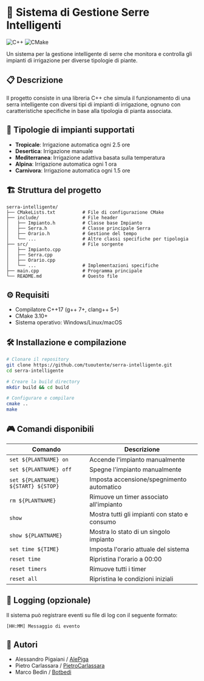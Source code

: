 # 🌿 Sistema di Gestione Serre Intelligenti

![C++](https://img.shields.io/badge/C++-17-blue.svg)
![CMake](https://img.shields.io/badge/CMake-3.10+-green.svg)

Un sistema per la gestione intelligente di serre che monitora e controlla gli impianti di irrigazione per diverse tipologie di piante.

## 📋 Descrizione

Il progetto consiste in una libreria C++ che simula il funzionamento di una serra intelligente con diversi tipi di impianti di irrigazione, ognuno con caratteristiche specifiche in base alla tipologia di pianta associata.

## 🌱 Tipologie di impianti supportati

- **Tropicale**: Irrigazione automatica ogni 2.5 ore
- **Desertica**: Irrigazione manuale
- **Mediterranea**: Irrigazione adattiva basata sulla temperatura
- **Alpina**: Irrigazione automatica ogni 1 ora
- **Carnivora**: Irrigazione automatica ogni 1.5 ore

## 🏗️ Struttura del progetto

```
serra-intelligente/
├── CMakeLists.txt          # File di configurazione CMake
├── include/                # File header
│   ├── Impianto.h          # Classe base Impianto
│   ├── Serra.h             # Classe principale Serra
│   ├── Orario.h            # Gestione del tempo
│   └── ...                 # Altre classi specifiche per tipologia
├── src/                    # File sorgente
│   ├── Impianto.cpp
│   ├── Serra.cpp
│   ├── Orario.cpp
│   └── ...                 # Implementazioni specifiche
├── main.cpp                # Programma principale
└── README.md               # Questo file
```

## ⚙️ Requisiti

- Compilatore C++17 (g++ 7+, clang++ 5+)
- CMake 3.10+
- Sistema operativo: Windows/Linux/macOS

## 🛠️ Installazione e compilazione

```bash
# Clonare il repository
git clone https://github.com/tuoutente/serra-intelligente.git
cd serra-intelligente

# Creare la build directory
mkdir build && cd build

# Configurare e compilare
cmake ..
make
```

## 🎮 Comandi disponibili

| Comando                     | Descrizione                                      |
|-----------------------------|-------------------------------------------------|
| `set ${PLANTNAME} on`       | Accende l'impianto manualmente                  |
| `set ${PLANTNAME} off`      | Spegne l'impianto manualmente                   |
| `set ${PLANTNAME} ${START} ${STOP}` | Imposta accensione/spegnimento automatico      |
| `rm ${PLANTNAME}`           | Rimuove un timer associato all'impianto         |
| `show`                      | Mostra tutti gli impianti con stato e consumo   |
| `show ${PLANTNAME}`         | Mostra lo stato di un singolo impianto          |
| `set time ${TIME}`          | Imposta l'orario attuale del sistema            |
| `reset time`                | Ripristina l'orario a 00:00                     |
| `reset timers`              | Rimuove tutti i timer                           |
| `reset all`                 | Ripristina le condizioni iniziali               |

## 📝 Logging (opzionale)

Il sistema può registrare eventi su file di log con il seguente formato:
```
[HH:MM] Messaggio di evento
```

## 👥 Autori

- Alessandro Pigaiani / [AlePiga](https://github.com/AlePiga)
- Pietro Carlassara / [PietroCarlassara](https://github.com/PietroCarlassara)
- Marco Bedin / [Botbedi](https://github.com/Botbedi)
